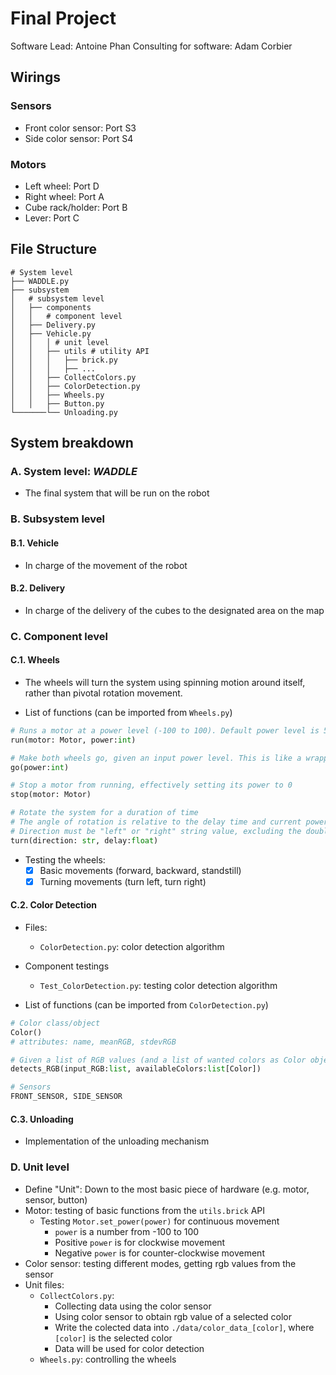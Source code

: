 # Final Project
Software Lead: Antoine Phan
Consulting for software: Adam Corbier

## Wirings
### Sensors
- Front color sensor: Port S3
- Side color sensor: Port S4

### Motors
- Left wheel: Port D
- Right wheel: Port A
- Cube rack/holder: Port B
- Lever: Port C

## File Structure
```shell
# System level
├── WADDLE.py
├── subsystem
│	# subsystem level
│   ├── components
│   │   # component level
│   ├── Delivery.py
│   ├── Vehicle.py
│   │   │ # unit level
│   │   ├── utils # utility API
│   │   │   ├── brick.py
│   │   │   ├── ...
│   │   ├── CollectColors.py
│   │   ├── ColorDetection.py
│   │   ├── Wheels.py
│   │   ├── Button.py
└───────└── Unloading.py
```

## System breakdown
### A. System level: ***WADDLE***
- The final system that will be run on the robot

### B. Subsystem level
#### B.1. Vehicle
- In charge of the movement of the robot
#### B.2. Delivery
- In charge of the delivery of the cubes to the designated area on the map

### C. Component level
#### C.1. Wheels
- The wheels will turn the system using spinning motion around itself, rather than pivotal rotation movement.

- List of functions (can be imported from `Wheels.py`)

```python
# Runs a motor at a power level (-100 to 100). Default power level is 50 [%]
run(motor: Motor, power:int)

# Make both wheels go, given an input power level. This is like a wrapper function of run(). Default power level is 50[%]
go(power:int)

# Stop a motor from running, effectively setting its power to 0
stop(motor: Motor)

# Rotate the system for a duration of time
# The angle of rotation is relative to the delay time and current power of motor
# Direction must be "left" or "right" string value, excluding the double quotes. Delay is a floating point number.
turn(direction: str, delay:float)
```
- Testing the wheels:
	- [x] Basic movements (forward, backward, standstill)
	- [x] Turning movements (turn left, turn right)

#### C.2. Color Detection
- Files: 
  - `ColorDetection.py`: color detection algorithm
- Component testings
	- `Test_ColorDetection.py`: testing color detection algorithm

- List of functions (can be imported from `ColorDetection.py`)
```python
# Color class/object
Color()
# attributes: name, meanRGB, stdevRGB

# Given a list of RGB values (and a list of wanted colors as Color objects), return the color that is closest to the input RGB values
detects_RGB(input_RGB:list, availableColors:list[Color])

# Sensors
FRONT_SENSOR, SIDE_SENSOR
```
#### C.3. Unloading
- Implementation of the unloading mechanism

### D. Unit level
- Define "Unit": Down to the most basic piece of hardware (e.g. motor, sensor, button)
- Motor: testing of basic functions from the `utils.brick` API
  - Testing `Motor.set_power(power)` for continuous movement
	- `power` is a number from -100 to 100
	- Positive `power` is for clockwise movement
	- Negative `power` is for counter-clockwise movement
- Color sensor: testing different modes, getting rgb values from the sensor
- Unit files:
	- `CollectColors.py`: 
    	- Collecting data using the color sensor
    	- Using color sensor to obtain rgb value of a selected color
    	- Write the colected data into `./data/color_data_[color]`, where `[color]` is the selected color
    	- Data will be used for color detection
	- `Wheels.py`: controlling the wheels


















